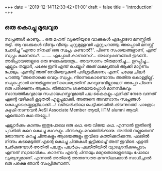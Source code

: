+++
date = '2019-12-14T12:33:42+01:00'
draft = false
title = 'Introduction'
+++
## ഒരു കൊച്ചു മുഖവുര
സ്വപ്നങ്ങൾ കാണൂ…. ഒരു മഹത് വ്യക്തിയുടെ വാക്കുകൾ എപ്പോഴോ മനസ്സിൽ തട്ടി. ആ വാക്കുകൾ വീണ്ടും വീണ്ടും ചുറ്റുമുള്ളവർ ഏറ്റുപറഞ്ഞു. അപ്പൊൾ മനസ്സ് ചോദിച്ചു “എന്താ നിനക്ക് ഒരു സ്വപ്നം കണ്ടാൽ?”. പിന്നെ സംശയങ്ങളാണ്, എന്ത് സ്വപ്നം കാണണം?………. എപ്പോൾ കാണണം?… അന്വേഷണങ്ങൾ തുടങ്ങി.. അഭിപ്രായങ്ങളുടെ ഒരു ഘോഷയാത്ര… അവസാനം തീരുമാനിച്ചു…. ഉറപ്പിച്ചു… എല്ലാം തയ്യാർ, പക്ഷേ ഇനി എന്ത് ചെയ്യും? അത് ലക്ഷ്യങ്ങൾ ആക്കി മാറ്റണം പോലും. എന്നിട്ട് അത് നേടിയെടുക്കൻ പരിശ്രമിക്കണം എന്ന്. പക്ഷേ ചിലർ പറഞ്ഞു “അതൊക്കെ വെറും സ്വപ്നം, നിന്നെകൊണ്ടൊന്നും അതിനു കൊള്ളില്ല”. നഷ്ടപ്പെടാൻ ഒന്നുമില്ലതവന് ധൈര്യത്തിന് കുറവുണ്ടവില്ലാലോ! അപ്പോ പിന്നെ ഒരു പരീക്ഷണം ആകാം. തീരുമാനം ശക്തമായപ്പോൾ മാനസികവും സാമ്പത്തികവുമായ സഹായഹസ്തവുമായി പല കൈകളും എനിക്ക് നേരേ വന്നത് എന്റെ വഴികൾ കൂടുതൽ എളുപ്പമാക്കി. അങ്ങനെ അവസാനം സ്വപ്നങ്ങൾ കൊച്ചുകൈയ്ക്കുള്ളിലാക്കി….! വഴിയരികിലെ പെട്ടിക്കടയിൽ കിടന്നുറങ്ങി പാത്രോം കഴുകി നടന്നവൻ AeSI Associate Member ആയി, IITM alumni ആയി. എന്തൊരു കഥ അല്ലേ..!

എല്ലാർക്കും കാണും ഇതുപോലെ ഒരു കഥ. ഒരു വിജയ കഥ. എന്നാൽ ഇതിന്റെ പുറകിൽ കുറെ കൊച്ചു കഥകളും ചിന്തകളും മറഞ്ഞിരിക്കുന്നു. അതിൽ നല്ലതെന്ന് തോന്നുന്ന കുറച്ചു ചിന്തകളും ആശയങ്ങളും ഇവിടെ കുത്തിക്കുറിക്കുന്നു. പലരിൽ നിന്നും കടമെടുത്ത് എന്റെ കൊച്ചു ചിന്തകൾ കൂട്ടിക്കുഴച്ച് അത് ഇവിടെ എഴുതി ചേർക്കുമ്പോൾ അതിൽ പലതും പലർകും പലരീതിയിൽ വ്യാഖ്യാനിക്കപ്പെടാം എന്നത് സ്വാഭാവികം. കാരണം എന്റെ ചിന്തയും മറ്റേതൊരാളുടെയും പോലെ വ്യത്യസ്തമാണ്. എന്നാൽ അതിന്റെ അന്തഃസത്ത മനസിലാക്കാൻ സാധിച്ചാൽ ഒരു പക്ഷെ ഞാൻ സംപ്രീതനാണ്.
